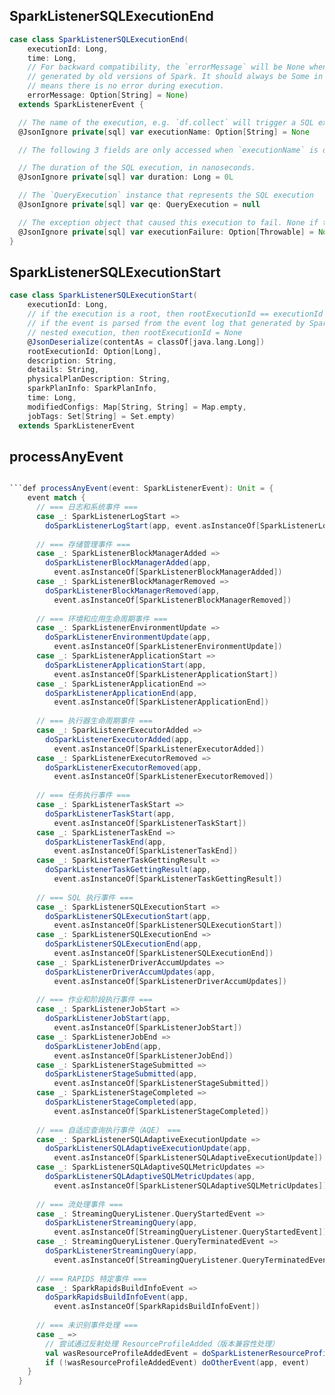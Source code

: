 



## SparkListenerSQLExecutionEnd
```scala
case class SparkListenerSQLExecutionEnd(
    executionId: Long,
    time: Long,
    // For backward compatibility, the `errorMessage` will be None when we parse event logs
    // generated by old versions of Spark. It should always be Some in Spark 3.4+ and empty string
    // means there is no error during execution.
    errorMessage: Option[String] = None)
  extends SparkListenerEvent {

  // The name of the execution, e.g. `df.collect` will trigger a SQL execution with name "collect".
  @JsonIgnore private[sql] var executionName: Option[String] = None

  // The following 3 fields are only accessed when `executionName` is defined.

  // The duration of the SQL execution, in nanoseconds.
  @JsonIgnore private[sql] var duration: Long = 0L

  // The `QueryExecution` instance that represents the SQL execution
  @JsonIgnore private[sql] var qe: QueryExecution = null

  // The exception object that caused this execution to fail. None if the execution doesn't fail.
  @JsonIgnore private[sql] var executionFailure: Option[Throwable] = None
}
```
## SparkListenerSQLExecutionStart
```scala
case class SparkListenerSQLExecutionStart(
    executionId: Long,
    // if the execution is a root, then rootExecutionId == executionId
    // if the event is parsed from the event log that generated by Spark not support
    // nested execution, then rootExecutionId = None
    @JsonDeserialize(contentAs = classOf[java.lang.Long])
    rootExecutionId: Option[Long],
    description: String,
    details: String,
    physicalPlanDescription: String,
    sparkPlanInfo: SparkPlanInfo,
    time: Long,
    modifiedConfigs: Map[String, String] = Map.empty,
    jobTags: Set[String] = Set.empty)
  extends SparkListenerEvent
```
## processAnyEvent
```scala

```def processAnyEvent(event: SparkListenerEvent): Unit = {
    event match {
      // === 日志和系统事件 ===
      case _: SparkListenerLogStart =>
        doSparkListenerLogStart(app, event.asInstanceOf[SparkListenerLogStart])
        
      // === 存储管理事件 ===
      case _: SparkListenerBlockManagerAdded =>
        doSparkListenerBlockManagerAdded(app,
          event.asInstanceOf[SparkListenerBlockManagerAdded])
      case _: SparkListenerBlockManagerRemoved =>
        doSparkListenerBlockManagerRemoved(app,
          event.asInstanceOf[SparkListenerBlockManagerRemoved])
          
      // === 环境和应用生命周期事件 ===
      case _: SparkListenerEnvironmentUpdate =>
        doSparkListenerEnvironmentUpdate(app,
          event.asInstanceOf[SparkListenerEnvironmentUpdate])
      case _: SparkListenerApplicationStart =>
        doSparkListenerApplicationStart(app,
          event.asInstanceOf[SparkListenerApplicationStart])
      case _: SparkListenerApplicationEnd =>
        doSparkListenerApplicationEnd(app,
          event.asInstanceOf[SparkListenerApplicationEnd])
          
      // === 执行器生命周期事件 ===
      case _: SparkListenerExecutorAdded =>
        doSparkListenerExecutorAdded(app,
          event.asInstanceOf[SparkListenerExecutorAdded])
      case _: SparkListenerExecutorRemoved =>
        doSparkListenerExecutorRemoved(app,
          event.asInstanceOf[SparkListenerExecutorRemoved])
          
      // === 任务执行事件 ===
      case _: SparkListenerTaskStart =>
        doSparkListenerTaskStart(app,
          event.asInstanceOf[SparkListenerTaskStart])
      case _: SparkListenerTaskEnd =>
        doSparkListenerTaskEnd(app,
          event.asInstanceOf[SparkListenerTaskEnd])
      case _: SparkListenerTaskGettingResult =>
        doSparkListenerTaskGettingResult(app,
          event.asInstanceOf[SparkListenerTaskGettingResult])
          
      // === SQL 执行事件 ===
      case _: SparkListenerSQLExecutionStart =>
        doSparkListenerSQLExecutionStart(app,
          event.asInstanceOf[SparkListenerSQLExecutionStart])
      case _: SparkListenerSQLExecutionEnd =>
        doSparkListenerSQLExecutionEnd(app,
          event.asInstanceOf[SparkListenerSQLExecutionEnd])
      case _: SparkListenerDriverAccumUpdates =>
        doSparkListenerDriverAccumUpdates(app,
          event.asInstanceOf[SparkListenerDriverAccumUpdates])
          
      // === 作业和阶段执行事件 ===
      case _: SparkListenerJobStart =>
        doSparkListenerJobStart(app,
          event.asInstanceOf[SparkListenerJobStart])
      case _: SparkListenerJobEnd =>
        doSparkListenerJobEnd(app,
          event.asInstanceOf[SparkListenerJobEnd])
      case _: SparkListenerStageSubmitted =>
        doSparkListenerStageSubmitted(app,
          event.asInstanceOf[SparkListenerStageSubmitted])
      case _: SparkListenerStageCompleted =>
        doSparkListenerStageCompleted(app,
          event.asInstanceOf[SparkListenerStageCompleted])
          
      // === 自适应查询执行事件（AQE） ===
      case _: SparkListenerSQLAdaptiveExecutionUpdate =>
        doSparkListenerSQLAdaptiveExecutionUpdate(app,
          event.asInstanceOf[SparkListenerSQLAdaptiveExecutionUpdate])
      case _: SparkListenerSQLAdaptiveSQLMetricUpdates =>
        doSparkListenerSQLAdaptiveSQLMetricUpdates(app,
          event.asInstanceOf[SparkListenerSQLAdaptiveSQLMetricUpdates])
          
      // === 流处理事件 ===
      case _: StreamingQueryListener.QueryStartedEvent =>
        doSparkListenerStreamingQuery(app,
          event.asInstanceOf[StreamingQueryListener.QueryStartedEvent])
      case _: StreamingQueryListener.QueryTerminatedEvent =>
        doSparkListenerStreamingQuery(app,
          event.asInstanceOf[StreamingQueryListener.QueryTerminatedEvent])
          
      // === RAPIDS 特定事件 ===
      case _: SparkRapidsBuildInfoEvent =>
        doSparkRapidsBuildInfoEvent(app,
          event.asInstanceOf[SparkRapidsBuildInfoEvent])
          
      // === 未识别事件处理 ===
      case _ =>
        // 尝试通过反射处理 ResourceProfileAdded（版本兼容性处理）
        val wasResourceProfileAddedEvent = doSparkListenerResourceProfileAddedReflect(app, event)
        if (!wasResourceProfileAddedEvent) doOtherEvent(app, event)
    }
  }